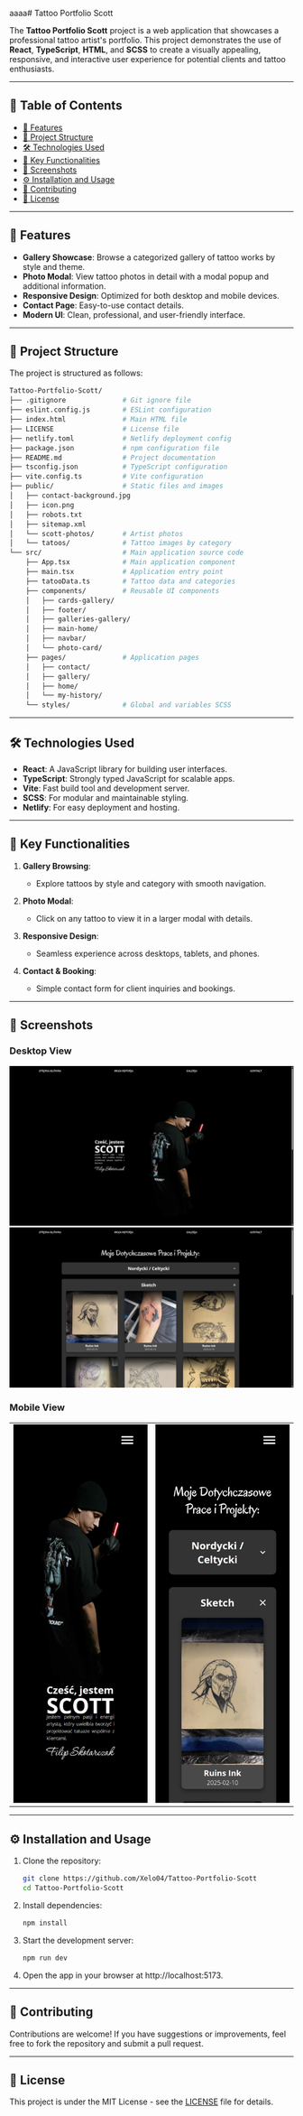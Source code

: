aaaa# Tattoo Portfolio Scott

The **Tattoo Portfolio Scott** project is a web application that showcases a professional tattoo artist's portfolio. This project demonstrates the use of **React**, **TypeScript**, **HTML**, and **SCSS** to create a visually appealing, responsive, and interactive user experience for potential clients and tattoo enthusiasts.

---

## 📖 Table of Contents

- [🚀 Features](#-features)
- [📂 Project Structure](#-project-structure)
- [🛠️ Technologies Used](#️-technologies-used)
- [🌟 Key Functionalities](#-key-functionalities)
- [📸 Screenshots](#-screenshots)
- [⚙️ Installation and Usage](#️-installation-and-usage)
- [🤝 Contributing](#-contributing)
- [📜 License](#-license)

---

## 🚀 Features

- **Gallery Showcase**: Browse a categorized gallery of tattoo works by style and theme.
- **Photo Modal**: View tattoo photos in detail with a modal popup and additional information.
- **Responsive Design**: Optimized for both desktop and mobile devices.
- **Contact Page**: Easy-to-use contact details.
- **Modern UI**: Clean, professional, and user-friendly interface.

---

## 📂 Project Structure

The project is structured as follows:

```bash
Tattoo-Portfolio-Scott/
├── .gitignore              # Git ignore file
├── eslint.config.js        # ESLint configuration
├── index.html              # Main HTML file
├── LICENSE                 # License file
├── netlify.toml            # Netlify deployment config
├── package.json            # npm configuration file
├── README.md               # Project documentation
├── tsconfig.json           # TypeScript configuration
├── vite.config.ts          # Vite configuration
├── public/                 # Static files and images
│   ├── contact-background.jpg
│   ├── icon.png
│   ├── robots.txt
│   ├── sitemap.xml
│   └── scott-photos/       # Artist photos
│   └── tatoos/             # Tattoo images by category
└── src/                    # Main application source code
    ├── App.tsx             # Main application component
    ├── main.tsx            # Application entry point
    ├── tatooData.ts        # Tattoo data and categories
    ├── components/         # Reusable UI components
    │   ├── cards-gallery/
    │   ├── footer/
    │   ├── galleries-gallery/
    │   ├── main-home/
    │   ├── navbar/
    │   └── photo-card/
    ├── pages/              # Application pages
    │   ├── contact/
    │   ├── gallery/
    │   ├── home/
    │   └── my-history/
    └── styles/             # Global and variables SCSS
```

---

## 🛠️ Technologies Used

- **React**: A JavaScript library for building user interfaces.
- **TypeScript**: Strongly typed JavaScript for scalable apps.
- **Vite**: Fast build tool and development server.
- **SCSS**: For modular and maintainable styling.
- **Netlify**: For easy deployment and hosting.

---

## 🌟 Key Functionalities

1. **Gallery Browsing**:

   - Explore tattoos by style and category with smooth navigation.

2. **Photo Modal**:

   - Click on any tattoo to view it in a larger modal with details.

3. **Responsive Design**:

   - Seamless experience across desktops, tablets, and phones.

4. **Contact & Booking**:
   - Simple contact form for client inquiries and bookings.

---

## 📸 Screenshots

### Desktop View

![Home Page](public/screenshots/DesktopHome.png)
![Gallery View](public/screenshots/DesktopGallery.png)

### Mobile View
<table>
  <tr>
    <td><img src="public/screenshots/MobileHome.png"></td>
    <td><img src="public/screenshots/MobileGallery.png"></td>
  </tr>
</table>

---

## ⚙️ Installation and Usage

1. Clone the repository:
   ```bash
   git clone https://github.com/Xelo04/Tattoo-Portfolio-Scott
   cd Tattoo-Portfolio-Scott
   ```
2. Install dependencies:
   ```bash
   npm install
   ```
3. Start the development server:
   ```bash
   npm run dev
   ```
4. Open the app in your browser at http://localhost:5173.

---

## 🤝 Contributing

Contributions are welcome! If you have suggestions or improvements, feel free to fork the repository and submit a pull request.

---

## 📜 License

This project is under the MIT License - see the [LICENSE](./LICENSE) file for details.
